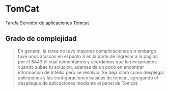 # TomCat
Tarefa Servidor de aplicaciones Tomcat
## Grado de complejidad
> En general, la tarea no tuvo mayores complicaciones sin embargo tuve unos atascos en el punto 3 en la parte de ingresar a la pagina por el 8443 el cual comentamos y acordamos que lo revisariamos cuando subas tu solucion, ademas de  un poco en encontrar informacion de IntelliJ pero se resolvio.
> Se deja claro como desplegar aplicaiones y las configuraciones basicas de tomcat, agregando el despliegue de aplicaciones mediante el panel de Tomcat.
